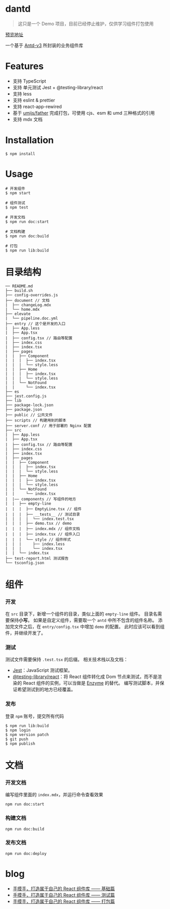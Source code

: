 # dantd

> 这只是一个 Demo 项目，目前已经停止维护，仅供学习组件打包使用

[预览地址](https://jokingzhang.github.io/dantd/)

一个基于 [Antd-v3](https://github.com/ant-design/ant-design/) 所封装的业务组件库

# Features

- 支持 TypeScript
- 支持 单元测试 Jest + @testing-library/react
- 支持 less
- 支持 eslint & prettier
- 支持 react-app-rewired
- 基于 [umijs/father](https://github.com/umijs/father) 完成打包，可使用 cjs、esm 和 umd 三种格式的引用
- 支持 mdx 文档

# Installation

```
$ npm install
```

# Usage

```
# 开发组件
$ npm start

# 组件测试
$ npm test

# 开发文档
$ npm run doc:start

# 文档构建
$ npm run doc:build

# 打包
$ npm run lib:build
```

# 目录结构

```
── README.md
├── build.sh
├── config-overrides.js
├── document // 文档
|  ├── changeLog.mdx
|  └── home.mdx
├── elevate
|  └── pipeline.doc.yml
├── entry // 这个是开发的入口
|  ├── App.less
|  ├── App.tsx
|  ├── config.tsx // 路由等配置
|  ├── index.css
|  ├── index.tsx
|  ├── pages
|  |  ├── Component
|  |  |  ├── index.tsx
|  |  |  └── style.less
|  |  ├── Home
|  |  |  ├── index.tsx
|  |  |  └── style.less
|  |  └── NotFound
|  |     └── index.tsx
├── es
├── jest.config.js
├── lib
├── package-lock.json
├── package.json
├── public // 公共文件
├── scripts // 构建用到的脚本
├── server.conf // 用于部署的 Nginx 配置
├── src
|  ├── App.less
|  ├── App.tsx
|  ├── config.tsx // 路由等配置
|  ├── index.css
|  ├── index.tsx
|  ├── pages
|  |  ├── Component
|  |  |  ├── index.tsx
|  |  |  └── style.less
|  |  ├── Home
|  |  |  ├── index.tsx
|  |  |  └── style.less
|  |  └── NotFound
|  |     └── index.tsx
|  |—— components // 写组件的地方
|  |  ├── empty-line
|  |  |  ├── EmptyLine.tsx // 组件
|  |  |  ├── __tests__ // 测试目录
|  |  |  |  └── index.test.tsx 
|  |  |  ├── demo.tsx // demo
|  |  |  ├── index.mdx // 组件文档
|  |  |  ├── index.tsx // 组件入口
|  |  |  └── style // 组件样式
|  |  |     ├── index.less
|  |  |     └── index.tsx
|  |  └── index.tsx
├── test-report.html 测试报告
└── tsconfig.json
```

# 组件

### 开发
在 `src` 目录下，新增一个组件的目录，类似上面的 `empty-line` 组件。
目录名需要保持**小写**。
如果是自定义组件，需要取一个 `antd` 中所不包含的组件名称。
添加完文件之后，在 `entry/config.tsx` 中增加 `demo` 的配置。
此时应该可以看到组件，并继续开发了。

### 测试
测试文件需要保持 `.test.tsx` 的后缀。
相关技术栈以及文档：
- [Jest](https://jestjs.io/)：JavaScript 测试框架。
- [@testing-library/react](https://testing-library.com/docs/react-testing-library/intro)：将 React 组件转化成 Dom 节点来测试，而不是渲染的 React 组件的实例，可以当做是 [Enzyme](http://airbnb.io/enzyme/) 的替代。
编写测试脚本，并保证希望测试到的地方已经覆盖。

### 发布


登录 `npm` 账号，提交所有代码

```
$ npm run lib:build
$ npm login
$ npm version patch
$ git push
$ npm publish
```

# 文档

### 开发文档
编写组件里面的 `index.mdx`，并运行命令查看效果
```
npm run doc:start
```
### 构建文档
```
npm run doc:build
```
### 发布文档
```
npm run doc:deploy
```


# blog

- [手摸手，打造属于自己的 React 组件库 —— 基础篇](http://way.xiaojukeji.com/article/20141)
- [手摸手，打造属于自己的 React 组件库 —— 测试篇](http://way.xiaojukeji.com/article/20144)
- [手摸手，打造属于自己的 React 组件库 —— 打包篇](http://way.xiaojukeji.com/article/20151)
